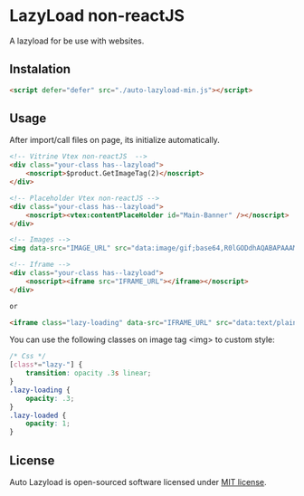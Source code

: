 # LazyLoad non-reactJS
A lazyload for be use with websites.

## Instalation
```html
<script defer="defer" src="./auto-lazyload-min.js"></script>
```

## Usage
After import/call files on page, its initialize automatically.  

```html
<!-- Vitrine Vtex non-reactJS  -->
<div class="your-class has--lazyload">
	<noscript>$product.GetImageTag(2)</noscript>
</div>
```

```html
<!-- Placeholder Vtex non-reactJS -->
<div class="your-class has--lazyload">
	<noscript><vtex:contentPlaceHolder id="Main-Banner" /></noscript>
</div>
```

```html
<!-- Images -->
<img data-src="IMAGE_URL" src="data:image/gif;base64,R0lGODdhAQABAPAAAMPDwwAAACwAAAAAAQABAAACAkQBADs=" class="lazy-loading">
```

```html
<!-- Iframe -->
<div class="your-class has--lazyload">
	<noscript><iframe src="IFRAME_URL"></iframe></noscript>
</div>

or

<iframe class="lazy-loading" data-src="IFRAME_URL" src="data:text/plain;charset=UTF-8,Carregando..."></iframe>
```

You can use the following classes on image tag &#60;img&#62; to custom style:

```css
/* Css */
[class*="lazy-"] {
	transition: opacity .3s linear;
}
.lazy-loading {
	opacity: .3;
}
.lazy-loaded {
	opacity: 1;
}
```

## License
Auto Lazyload is open-sourced software licensed under [MIT license](https://opensource.org/licenses/MIT).